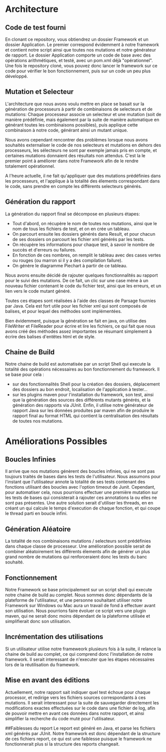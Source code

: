 # Architecture

## Code de test fourni

En clonant ce repository, vous obtiendrez un dossier Framework et un dossier Application. Le premier correspond évidemment à notre framework et contient
notre script ainsi que toutes nos mutations et notre générateur de rapport.
Le dossier Application comporte un code de base avec des opérations arithmétiques, et testé, avec un pom.xml déjà "opérationnel".
Une fois le repository cloné, vous pouvez donc lancer le framework sur ce code pour vérifier le bon fonctionnement, puis sur un code un peu plus développé.

## Mutation et Selecteur

L'architecture que nous avons voulu mettre en place se basait sur la génération de processeurs à partir de combinaisons de selecteurs et de mutations:
Chaque processeur associe un selecteur et une mutation (soit de manière prédéfinie, mais également par la suite de manière automatique en générant toutes les combinaisons possibles), puis applique cette combinaison à notre code, générant ainsi un mutant unique.

Nous avons cependant rencontrer des problèmes lorsque nous avons souhaités externaliser le code de nos selecteurs et mutations en dehors des processeurs, les sélecteurs ne sont par exemple jamais pris en compte, et certaines mutations donnaient des résultats non attendus.
C'est la le premier point à améliorer dans notre Framework afin de le rendre totalement opérationnel.

A l'heure actuelle, il ne fait qu'appliquer que des mutations prédéfinies dans les processeurs, et l'applique à la totalité des élements correspondant dans le code, sans prendre en compte les différents selecteurs générés.

## Génération du rapport

La génération du rapport final se décompose en plusieurs étapes:
- Tout d'abord, on récupère le nom de toutes nos mutations, ainsi que le nom de tous les fichiers de test, et on en crée un tableau.
- On parcourt ensuite les dossiers générés dans Result, et pour chacun de ses dossiers on parcourt les fichier xml générés par les tests.
- On récupère les informations pour chaque test, à savoir le nombre de succès et d'erreurs ou failures.
- En fonction de ces nombres, on remplit le tableau avec des cases vertes ou rouges (ou marron si il y a des compilation failure).
- On génère le diagramme Piechart à partir de ce tableau.

Nous avons ensuite décidé de rajouter quelques fonctionnalités au rapport pour le suivi des mutations.
De ce fait, un clic sur une case mène à un nouveau fichier contenant le code du fichier test, ainsi que les erreurs, et un lien vers le code mutant généré.

Toutes ces étapes sont réalisées à l'aide des classes de Parsage fournies par Java. Cela est fort utile pour les fichier xml
qui sont composés de balises, et pour lequel des méthodes sont implémentées.

Bien évidemment, puisque la génération se fait en java, on utilise des FileWriter et FileReader pour écrire et lire les fichiers,
ce qui fait que nous avons créé des méthodes assez importantes se résumant simplement à écrire des balises d'entêtes html
et de style.


## Chaine de Build

Notre chaine de build est automatisée par un script Shell qui execute la totalité des opérations nécessaires au bon fonctionnement du framework.
Il se base pour cela :
- sur des fonctionnalités Shell pour la création des dossiers, déplacement des dossiers au bon endroit, localisation de l'application à tester...
- sur les plugins maven pour l'installation du framework, son test, ainsi que la génération des sources des différents mutants générés, et la génération des rapports via JUnit.
Enfin, il utilise notre générateur de rapport Java sur les données produites par maven afin de produire le rapport final au format HTML qui contient la centralisation des résultats de toutes nos mutations.

# Améliorations Possibles

## Boucles Infinies

Il arrive que nos mutations génèrent des boucles infinies, qui ne sont pas toujours traités de bases dans les tests de l'utilisateur.
Nous assumons pour l'instant que l'utilisateur annote la totalité de ses tests contenant des fonctions utilisant des boucles avec l'option timeout de Junit.
Cependant, pour automatiser cela, nous pourrions effectuer une première mutation sur les tests de bases qui consisterait à rajouter ces annotations la ou elles ne sont pas présentes.
Une autre solution serait d'utiliser les threads, en en créant un qui calcule le temps d'execution de chaque fonction, et qui coupe le thread parti en boucle infini.

## Génération Aléatoire

La totalité de nos combinaisons mutations / selecteurs sont prédéfinies dans chaque classe de processeur.
Une amélioration possible serait de combiner aléatoirement les différents élements afin de générer un plus grand nombre de mutations qui renforceraient donc les tests du banc souhaité.

## Fonctionnement

Notre Framework se base principalement sur un script shell qui execute notre chaine de build au complet.
Nous sommes donc dépendants de la plateforme de l'utilisateur, et une personne souhaitant utiliser notre Framework sur Windows ou Mac aura un travail de fond à effectuer avant son utilisation.
Nous pourrions faire évoluer ce script vers une plugin maven, qui ne serait donc moins dépendant de la plateforme utilisée et simplifierait donc son utilisation.

## Incrémentation des utilisations

Si un utilisateur utilise notre frameweork plusieurs fois à la suite, il relance la chaine de build au complet, ce qui comprend donc l'installation de notre framework.
Il serait interessant de n'executer que les étapes nécessaires lors de la réutilisation du framework.

## Mise en avant des éditions

Actuellement, notre rapport sait indiquer quel test échoue pour chaque processor, et redirige vers les fichiers sources correspondants à ces mutations.
Il serait interessant pour la suite de sauvegarder directement les modifications exactes effectuées sur le code dans une fichier de log, afin de pouvoir mettre en avant ces données dans notre rapport, et ainsi simplifier la recherche du code muté pour l'utilisateur.

##Faiblesses du report
Le report est généré en Java, et parse les fichiers xml générés par JUnit. Notre framework est donc dépendant de la structure de ces fichiers report,
ce qui est une faiblesse puisque le framework ne fonctionnerait plus si la structure des reports changeait.
